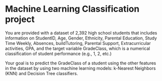 # Machine Learning Classification project

You are provided with a dataset of 2,392 high school students that includes information on StudentID, Age, Gender, Ethnicity, Parental Education, Study Time Weekly, Absences, buildTutoring, Parental Support, Extracurricular activities, GPA, and the target variable GradeClass, which is a numerical classification of student performance (e.g., 1, 2, etc.)

Your goal is to predict the GradeClass of a student using the other features in the dataset by using two machine learning models: k-Nearest Neighbors (KNN) and Decision Tree classifiers.
